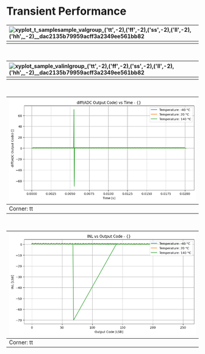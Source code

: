 
# Transient Performance<br>

| ![xyplot_t_samplesample_valgroup_('tt',_-2),_('ff',_-2),_('ss',_-2),_('ll',_-2),_('hh',_-2)__dac2135b79959acff3a2349ee561bb82](xyplot_t_samplesample_valgroup_('tt',_-2),_('ff',_-2),_('ss',_-2),_('ll',_-2),_('hh',_-2)__dac2135b79959acff3a2349ee561bb82.png "") |
| :-- |
|  |
<br>

| ![xyplot_sample_valinlgroup_('tt',_-2),_('ff',_-2),_('ss',_-2),_('ll',_-2),_('hh',_-2)__dac2135b79959acff3a2349ee561bb82](xyplot_sample_valinlgroup_('tt',_-2),_('ff',_-2),_('ss',_-2),_('ll',_-2),_('hh',_-2)__dac2135b79959acff3a2349ee561bb82.png "") |
| :-- |
|  |
<br>

| ![xyplot_t_samplesample_valv(temperature)_('tt',_-2)__dac2135b79959acff3a2349ee561bb82](xyplot_t_samplesample_valv(temperature)_('tt',_-2)__dac2135b79959acff3a2349ee561bb82.png "Corner: tt") |
| :-- |
| Corner: tt |
<br>

| ![xyplot_sample_valinlv(temperature)_('tt',_-2)__dac2135b79959acff3a2349ee561bb82](xyplot_sample_valinlv(temperature)_('tt',_-2)__dac2135b79959acff3a2349ee561bb82.png "Corner: tt") |
| :-- |
| Corner: tt |
<br>
